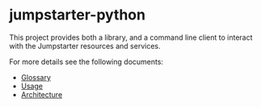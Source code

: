 # jumpstarter-python

This project provides both a library, and a command line client to interact with
the Jumpstarter resources and services.

For more details see the following documents:

* [Glossary](https://docs.jumpstarter.dev/glossary)
* [Usage](https://docs.jumpstarter.dev/getting-started/)
* [Architecture](https://docs.jumpstarter.dev/architecture.html)
